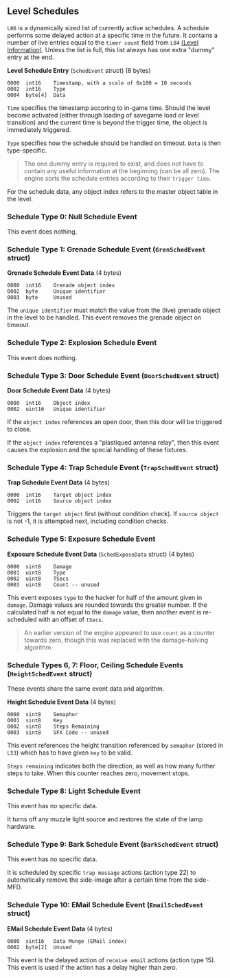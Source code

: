 ## Level Schedules

```L06``` is a dynamically sized list of currently active schedules. A schedule performs some delayed action at a specific time in the future.
It contains a number of live entries equal to the ```timer count``` field from ```L04``` [(Level Information)](mapInformation.md#Level-information).
Unless the list is full, this list always has one extra "dummy" entry at the end.

**Level Schedule Entry** (`SchedEvent` struct) (8 bytes)

    0000  int16    Timestamp, with a scale of 0x100 = 10 seconds
    0002  int16    Type
    0004  byte[4]  Data

```Time``` specifies the timestamp accoring to in-game time. Should the level become activated (either through loading of savegame load or level transition) and the current time is beyond the trigger time, the object is immediately triggered.

```Type``` specifies how the schedule should be handled on timeout. ```Data``` is then type-specific.

> The one dummy entry is required to exist, and does not have to contain any useful information at the beginning (can be all zero).
> The engine sorts the schedule entries according to their ```trigger time```.

For the schedule data, any object index refers to the master object table in the level.

### Schedule Type 0: Null Schedule Event

This event does nothing.


### Schedule Type 1: Grenade Schedule Event (`GrenSchedEvent` struct)

**Grenade Schedule Event Data** (4 bytes)

    0000  int16    Grenade object index
    0002  byte     Unique identifier
    0003  byte     Unused

The ```unique identifier``` must match the value from the (live) grenade object in the level to be handled.
This event removes the grenade object on timeout.


### Schedule Type 2: Explosion Schedule Event

This event does nothing.


### Schedule Type 3: Door Schedule Event (`DoorSchedEvent` struct)

**Door Schedule Event Data** (4 bytes)

    0000  int16    Object index
    0002  uint16   Unique identifier

If the ```object index``` references an open door, then this door will be triggered to close.

If the ```object index``` references a "plastiqued antenna relay", then this event causes the explosion and the special handling of these fixtures.


### Schedule Type 4: Trap Schedule Event (`TrapSchedEvent` struct)

**Trap Schedule Event Data** (4 bytes)

    0000  int16    Target object index
    0002  int16    Source object index

Triggers the ```target object``` first (without condition check).
If ```source object``` is not -1, it is attempted next, including condition checks.


### Schedule Type 5: Exposure Schedule Event

**Exposure Schedule Event Data** (`SchedExposeData` struct) (4 bytes)

    0000  sint8    Damage
    0001  uint8    Type
    0002  uint8    TSecs
    0003  uint8    Count -- unused

This event exposes ```type``` to the hacker for half of the amount given in ```damage```. Damage values are rounded towards the greater number.
If the calculated half is not equal to the ```damage``` value, then another event is re-scheduled with an offset of ```tSecs```.

> An earlier version of the engine appeared to use ```count``` as a counter towards zero, though this was replaced with the damage-halving algorithm.


### Schedule Types 6, 7: Floor, Ceiling Schedule Events (`HeightSchedEvent` struct)

These events share the same event data and algorithm.

**Height Schedule Event Data** (4 bytes)

    0000  sint8    Semaphor
    0001  sint8    Key
    0002  sint8    Steps Remaining
    0003  sint8    SFX Code -- unused

This event references the height transition referenced by ```semaphor``` (stored in ```L53```) which has to have given ```key``` to be valid.

```Steps remaining``` indicates both the direction, as well as how many further steps to take. When this counter reaches zero, movement stops.


### Schedule Type 8: Light Schedule Event

This event has no specific data.

It turns off any muzzle light source and restores the state of the lamp hardware.


### Schedule Type 9: Bark Schedule Event (`BarkSchedEvent` struct)

This event has no specific data.

It is scheduled by specific ```trap message``` actions (action type 22) to automatically remove the side-image after a certain time from the side-MFD.


### Schedule Type 10: EMail Schedule Event (`EmailSchedEvent` struct)

**EMail Schedule Event Data** (4 bytes)

    0000  sint16   Data Munge (EMail index)
    0002  byte[2]  Unused

This event is the delayed action of ```receive email``` actions (action type 15). This event is used if the action has a delay higher than zero.
